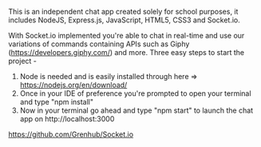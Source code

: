 This is an independent chat app created solely for school purposes, it includes NodeJS, Express.js, JavaScript, HTML5, CSS3 and Socket.io.

With Socket.io implemented you're able to chat in real-time and use our variations of commands containing APIs such as Giphy (https://developers.giphy.com/) and more.
Three easy steps to start the project -

1. Node is needed and is easily installed through here => https://nodejs.org/en/download/
2. Once in your IDE of preference you're prompted to open your terminal and type "npm install"
3. Now in your terminal go ahead and type "npm start" to launch the chat app on http://localhost:3000

https://github.com/Grenhub/Socket.io
